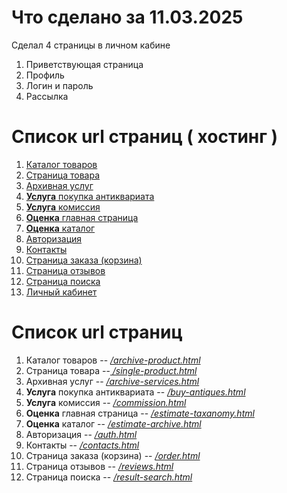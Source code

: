 # Что сделано за 11.03.2025

Сделал 4 страницы в личном кабине

1. Приветствующая страница
2. Профиль
3. Логин и пароль
4. Рассылка

# Список url страниц ( хостинг )

1. [Каталог товаров](http://ww2.itsergm9.beget.tech/archive-product.html)
2. [Страница товара](http://ww2.itsergm9.beget.tech/single-product.html)
3. [Архивная услуг](http://ww2.itsergm9.beget.tech/archive-services.html)
4. [**Услуга** покупка антиквариата](http://ww2.itsergm9.beget.tech/buy-antiques.html)
5. [**Услуга** комиссия](http://ww2.itsergm9.beget.tech/commission.html)
6. [**Оценка** главная страница](http://ww2.itsergm9.beget.tech/estimate-taxanomy.html)
7. [ **Оценка** каталог](http://ww2.itsergm9.beget.tech/estimate-archive.html)
8. [Авторизация](http://ww2.itsergm9.beget.tech/auth.html)
9. [Контакты](http://ww2.itsergm9.beget.tech/contacts.html)
10. [Страница заказа (корзина)](http://ww2.itsergm9.beget.tech/order.html)
11. [Страница отзывов](http://ww2.itsergm9.beget.tech/reviews.html)
12. [Страница поиска](http://ww2.itsergm9.beget.tech/result-search.html)
13. [Личный кабинет](http://ww2.itsergm9.beget.tech/personal-account.html)

# Список url страниц

1. Каталог товаров -- <u>_/archive-product.html_</u>
2. Страница товара --<u> _/single-product.html_</u>
3. Архивная услуг -- <u>_/archive-services.html_</u>
4. **Услуга** покупка антиквариата -- <u>_/buy-antiques.html_</u>
5. **Услуга** комиссия -- <u>_/commission.html_</u>
6. **Оценка** главная страница -- <u>_/estimate-taxanomy.html_</u>
7. **Оценка** каталог -- <u>_/estimate-archive.html_</u>
8. Авторизация -- <u>_/auth.html_</u>
9. Контакты -- <u>_/contacts.html_</u>
10. Страница заказа (корзина) -- <u>_/order.html_</u>
11. Страница отзывов -- <u>_/reviews.html_</u>
12. Страница поиска -- <u>_/result-search.html_</u>
